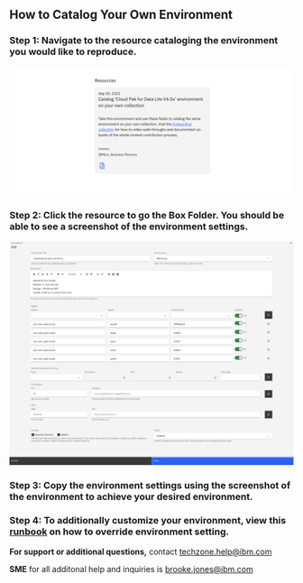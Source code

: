 ## How to Catalog Your Own Environment 

### Step 1: Navigate to the resource cataloging the environment you would like to reproduce.

![Navigate To Resource](Images/navigate-resource.png)

### Step 2: Click the resource to go the Box Folder. You should be able to see a screenshot of the environment settings.  

![Cataloged Environment](Images/catalog-environment.png)

### Step 3: Copy the environment settings using the screenshot of the environment to achieve your desired environment. 

### Step 4: To additionally customize your environment, view this [runbook](https://github.com/IBM/itz-support-public/blob/main/IBM-Technology-Zone/IBM-Technology-Zone-Runbooks/gitops-tf-override.md) on how to override environment setting.



**For support or additional questions,** contact techzone.help@ibm.com

**SME** for all additonal help and inquiries is brooke.jones@ibm.com 


